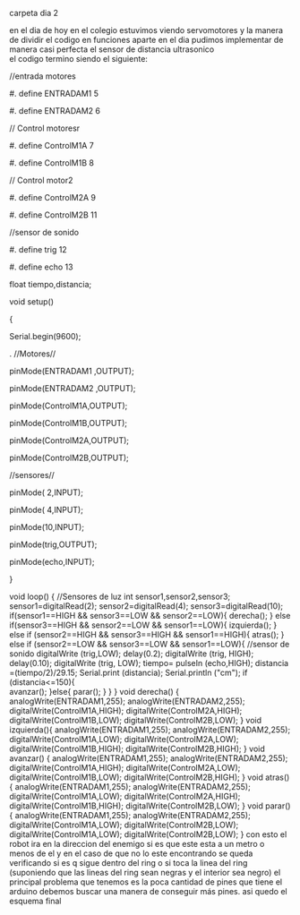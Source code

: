 carpeta dia 2

en el  dia de hoy en el colegio estuvimos viendo servomotores y la manera de dividir el codigo en funciones
aparte en el dia pudimos implementar de manera casi perfecta el sensor de distancia ultrasonico  
el codigo termino siendo el siguiente:

//entrada motores

#. define ENTRADAM1 5

#. define ENTRADAM2 6

// Control motoresr

#. define ControlM1A 7

#. define ControlM1B 8

// Control motor2

#. define ControlM2A 9

#. define ControlM2B	11

//sensor de sonido

#. define trig 12

#. define echo 13

float tiempo,distancia;

void setup()

{	

  Serial.begin(9600);
  
   . //Motores//
  
  pinMode(ENTRADAM1 ,OUTPUT);
  
  pinMode(ENTRADAM2 ,OUTPUT);
 
  pinMode(ControlM1A,OUTPUT);
  
  pinMode(ControlM1B,OUTPUT);
  
  pinMode(ControlM2A,OUTPUT);
  
  pinMode(ControlM2B,OUTPUT);
 	
   //sensores//
  
  pinMode( 2,INPUT);
  
  pinMode( 4,INPUT);
  
  pinMode(10,INPUT);
  
  pinMode(trig,OUTPUT);
  
  pinMode(echo,INPUT);

}


void loop()
{
          //Sensores de luz
    int sensor1,sensor2,sensor3;
    sensor1=digitalRead(2);
    sensor2=digitalRead(4);
    sensor3=digitalRead(10);
    if(sensor1==HIGH && sensor3==LOW && sensor2==LOW){
      derecha();
    }
    else if(sensor3==HIGH && sensor2==LOW && sensor1==LOW){
      izquierda();
    }
    else if (sensor2==HIGH && sensor3==HIGH && sensor1==HIGH){
      atras();
    }
  	else if (sensor2==LOW && sensor3==LOW && sensor1==LOW){
    		//sensor de sonido
      digitalWrite (trig,LOW);
      delay(0.2);
      digitalWrite (trig, HIGH);
      delay(0.10);
      digitalWrite (trig, LOW);
      tiempo= pulseIn (echo,HIGH);
      distancia =(tiempo/2)/29.15;
      Serial.print (distancia);
      Serial.println ("cm");
      if (distancia<=150){  
        avanzar();
      }else{
      	parar();
  	  }
    }
}
void derecha() {
  analogWrite(ENTRADAM1,255);
  analogWrite(ENTRADAM2,255);
  digitalWrite(ControlM1A,HIGH);
  digitalWrite(ControlM2A,HIGH);
  digitalWrite(ControlM1B,LOW);
  digitalWrite(ControlM2B,LOW); 
}
void izquierda(){
  analogWrite(ENTRADAM1,255);
  analogWrite(ENTRADAM2,255);
  digitalWrite(ControlM1A,LOW);
  digitalWrite(ControlM2A,LOW);
  digitalWrite(ControlM1B,HIGH);
  digitalWrite(ControlM2B,HIGH); 
}
void avanzar() {
  analogWrite(ENTRADAM1,255);
  analogWrite(ENTRADAM2,255);
  digitalWrite(ControlM1A,HIGH);
  digitalWrite(ControlM2A,LOW);
  digitalWrite(ControlM1B,LOW);
  digitalWrite(ControlM2B,HIGH); 
}
void atras() {
  analogWrite(ENTRADAM1,255);
  analogWrite(ENTRADAM2,255);
  digitalWrite(ControlM1A,LOW);
  digitalWrite(ControlM2A,HIGH);
  digitalWrite(ControlM1B,HIGH);
  digitalWrite(ControlM2B,LOW); 
}
void parar() {
  analogWrite(ENTRADAM1,255);
  analogWrite(ENTRADAM2,255);
  digitalWrite(ControlM1A,LOW);
  digitalWrite(ControlM2B,LOW);
  digitalWrite(ControlM1A,LOW);
  digitalWrite(ControlM2B,LOW); 
}
con esto el robot ira en la direccion del enemigo si es que este esta a un metro o menos de el y en el caso de que no lo este encontrando se queda verificando si es q sigue dentro del ring o si toca la linea del ring (suponiendo que las lineas del ring sean negras y el interior sea negro)
el principal problema que tenemos es la poca cantidad de pines que tiene el arduino debemos buscar una manera de conseguir más pines. 
asi quedo el esquema final  
